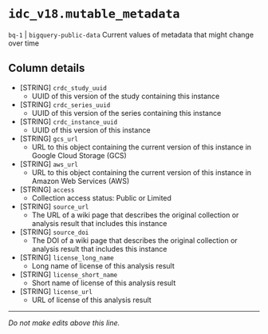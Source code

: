 # `idc_v18.mutable_metadata`
`bq-1` | `bigquery-public-data`
Current values of metadata that might change over time

## Column details
* [STRING]    `crdc_study_uuid`
  - UUID of this version of the study containing this instance
* [STRING]    `crdc_series_uuid`
  - UUID of this version of the series containing this instance
* [STRING]    `crdc_instance_uuid`
  - UUID of this version of this instance
* [STRING]    `gcs_url`
  - URL to this object containing the current version of this instance in Google Cloud Storage (GCS)
* [STRING]    `aws_url`
  - URL to this object containing the current version of this instance in Amazon Web Services (AWS)
* [STRING]    `access`
  - Collection access status: Public or Limited
* [STRING]    `source_url`
  - The URL of a wiki page that describes the original collection or analysis result that includes this instance
* [STRING]    `source_doi`
  - The DOI of a wiki page that describes the original collection or analysis result that includes this instance
* [STRING]    `license_long_name`
  - Long name of license of this analysis result
* [STRING]    `license_short_name`
  - Short name of license of this analysis result
* [STRING]    `license_url`
  - URL of license of this analysis result

-------------------------------------------------------------------------------
*Do not make edits above this line.*
